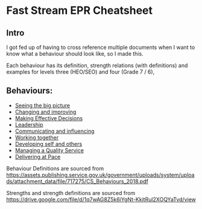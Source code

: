 #  Fast Stream EPR Cheatsheet

## Intro

I got fed up of having to cross reference multiple documents when I want to know what a behaviour should look like, so I made this. 

Each behaviour has its definition, strength relations (with definitions) and examples for levels three (HEO/SEO) and four (Grade 7 / 6), 

## Behaviours:

* [Seeing the big picture](behav/see_big_picture.md)
* [Changing and improving](behav/change_improve.md)
* [Making Effective Decisions](behav/making_effec_decisions.md)
* [Leadership](behav/leadership.md)
* [Communicating and influencing](behav/comm_influencing.md)
* [Working together](behav/work_together.md)
* [Developing self and others](behav/devel_self_others.md)
* [Managing a Quality Service](behav/manage_qual_service.md)
* [Delivering at Pace](behav/deliver_at_pace.md)

Behaviour Definitions are sourced from https://assets.publishing.service.gov.uk/government/uploads/system/uploads/attachment_data/file/717275/CS_Behaviours_2018.pdf

Strengths and strength definitions are sourced from https://drive.google.com/file/d/1q7wAG8Z5k6iYgNt-KkitRul2XOQYaTvd/view 

